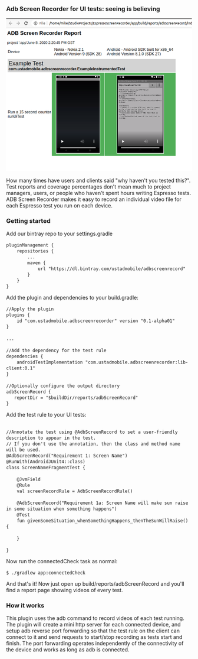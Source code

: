 
### Adb Screen Recorder for UI tests: seeing is believing

![Image of report output](images/reportpic.png)

How many times have users and clients said "why haven't you tested this?". Test reports and coverage
percentages don't mean much to project managers, users, or people who haven't spent hours writing
Espresso tests. ADB Screen Recorder makes it easy to record an individual video file for each
Espresso test you run on each device.

### Getting started

Add our bintray repo to your settings.gradle

```
pluginManagement {
    repositories {
        ...
        maven {
            url "https://dl.bintray.com/ustadmobile/adbscreenrecord"
        }
    }
}
```

Add the plugin and dependencies to your build.gradle:
```
//Apply the plugin
plugins {
    id "com.ustadmobile.adbscreenrecorder" version "0.1-alpha01"
}

...

//Add the dependency for the test rule
dependencies {
    androidTestImplementation "com.ustadmobile.adbscreenrecorder:lib-client:0.1"
}

//Optionally configure the output directory
adbScreenRecord {
   reportDir = "$buildDir/reports/adbScreenRecord"
}
```

Add the test rule to your UI tests:
```

//Annotate the test using @AdbScreenRecord to set a user-friendly description to appear in the test.
// If you don't use the annotation, then the class and method name will be used.
@AdbScreenRecord("Requirement 1: Screen Name")
@RunWith(AndroidJUnit4::class)
class ScreenNameFragmentTest {

    @JvmField
    @Rule
    val screenRecordRule = AdbScreenRecordRule()

    @AdbScreenRecord("Requirement 1a: Screen Name will make sun raise in some situation when something happens")
    @Test
    fun givenSomeSituation_whenSomethingHappens_thenTheSunWillRaise() {

    }

}
```

Now run the connectedCheck task as normal:

```
$ ./gradlew app:connectedCheck
```

And that's it! Now just open up build/reports/adbScreenRecord and you'll find a report page
showing videos of every test.

### How it works

This plugin uses the adb command to record videos of each test running. The plugin will create a
mini http server for each connected device, and setup adb reverse port forwarding so that the
test rule on the client can connect to it and send requests to start/stop recording as tests
start and finish. The port forwarding operates independently of the connectivity of the device
and works as long as adb is connected.

